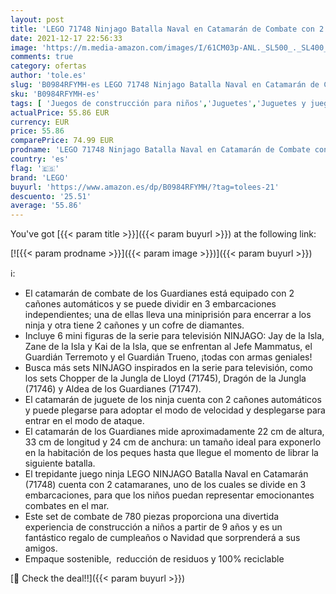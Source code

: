 ```yaml
---
layout: post
title: 'LEGO 71748 Ninjago Batalla Naval en Catamarán de Combate con 2 Cañones  Juguete de construcción con Mini Figuras de Ninjas'
date: 2021-12-17 22:56:33
image: 'https://m.media-amazon.com/images/I/61CM03p-ANL._SL500_._SL400_.jpg'
comments: true
category: ofertas
author: 'tole.es'
slug: 'B0984RFYMH-es LEGO 71748 Ninjago Batalla Naval en Catamarán de Combate...'
sku: 'B0984RFYMH-es'
tags: [ 'Juegos de construcción para niños','Juguetes','Juguetes y juegos','Sets de construcción','lego', ]
actualPrice: 55.86 EUR
currency: EUR
price: 55.86
comparePrice: 74.99 EUR
prodname: 'LEGO 71748 Ninjago Batalla Naval en Catamarán de Combate con 2 Cañones  Juguete de construcción con Mini Figuras de Ninjas'
country: 'es'
flag: '🇪🇸'
brand: 'LEGO'
buyurl: 'https://www.amazon.es/dp/B0984RFYMH/?tag=tolees-21'
descuento: '25.51'
average: '55.86'
---
```


You've got [{{< param title >}}]({{< param buyurl >}}) at the following link:

[![{{< param prodname >}}]({{< param image >}})]({{< param buyurl >}})

ℹ️:

- El catamarán de combate de los Guardianes está equipado con 2 cañones automáticos y se puede dividir en 3 embarcaciones independientes; una de ellas lleva una miniprisión para encerrar a los ninja y otra tiene 2 cañones y un cofre de diamantes.
- Incluye 6 mini figuras de la serie para televisión NINJAGO: Jay de la Isla, Zane de la Isla y Kai de la Isla, que se enfrentan al Jefe Mammatus, el Guardián Terremoto y el Guardián Trueno, ¡todas con armas geniales!
- Busca más sets NINJAGO inspirados en la serie para televisión, como los sets Chopper de la Jungla de Lloyd (71745), Dragón de la Jungla (71746) y Aldea de los Guardianes (71747).
- El catamarán de juguete de los ninja cuenta con 2 cañones automáticos y puede plegarse para adoptar el modo de velocidad y desplegarse para entrar en el modo de ataque.
- El catamarán de los Guardianes mide aproximadamente 22 cm de altura, 33 cm de longitud y 24 cm de anchura: un tamaño ideal para exponerlo en la habitación de los peques hasta que llegue el momento de librar la siguiente batalla.
- El trepidante juego ninja LEGO NINJAGO Batalla Naval en Catamarán (71748) cuenta con 2 catamaranes, uno de los cuales se divide en 3 embarcaciones, para que los niños puedan representar emocionantes combates en el mar.
- Este set de combate de 780 piezas proporciona una divertida experiencia de construcción a niños a partir de 9 años y es un fantástico regalo de cumpleaños o Navidad que sorprenderá a sus amigos.
- Empaque sostenible,  reducción de residuos y 100% reciclable

[🛒 Check the deal!!]({{< param buyurl >}})
